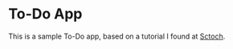 # To-Do App
This is a sample To-Do app, based on a tutorial I found at [Sctoch](https://scotch.io/tutorials/create-a-simple-to-do-app-with-react).
